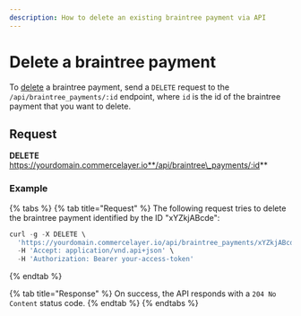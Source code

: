 ```yaml
---
description: How to delete an existing braintree payment via API
---
```


# Delete a braintree payment

To [delete](https://docs.commercelayer.io/developers/deleting-resources) a braintree payment, send a `DELETE` request to the `/api/braintree_payments/:id` endpoint, where `id` is the id of the braintree payment that you want to delete.

## Request

**DELETE** https://yourdomain.commercelayer.io**/api/braintree\_payments/:id**

### Example

{% tabs %}
{% tab title="Request" %}
The following request tries to delete the braintree payment identified by the ID "xYZkjABcde":

```javascript
curl -g -X DELETE \
  'https://yourdomain.commercelayer.io/api/braintree_payments/xYZkjABcde' \
  -H 'Accept: application/vnd.api+json' \
  -H 'Authorization: Bearer your-access-token'
```
{% endtab %}

{% tab title="Response" %}
On success, the API responds with a `204 No Content` status code.
{% endtab %}
{% endtabs %}
